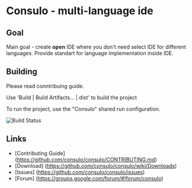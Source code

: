 # Consulo - multi-language ide

## Goal

Main goal - create **open** IDE where you don't need select IDE for different languages. Provide standart for language implementation inside IDE. 

## Building

Please read conntribuing guide.

Use 'Build | Build Artifacts... | dist' to build the project

To run the project, use the "Consulo" shared run configuration.

![Build Status](http://must-be.org/vulcan/statusImage?name=consulo)

## Links

* [Contributing Guide] (https://github.com/consulo/consulo/CONTRIBUTING.md)
* [Download] (https://github.com/consulo/consulo/wiki/Downloads)
* [Issues] (https://github.com/consulo/consulo/issues)
* [Forum] (https://groups.google.com/forum/#!forum/consulo)
